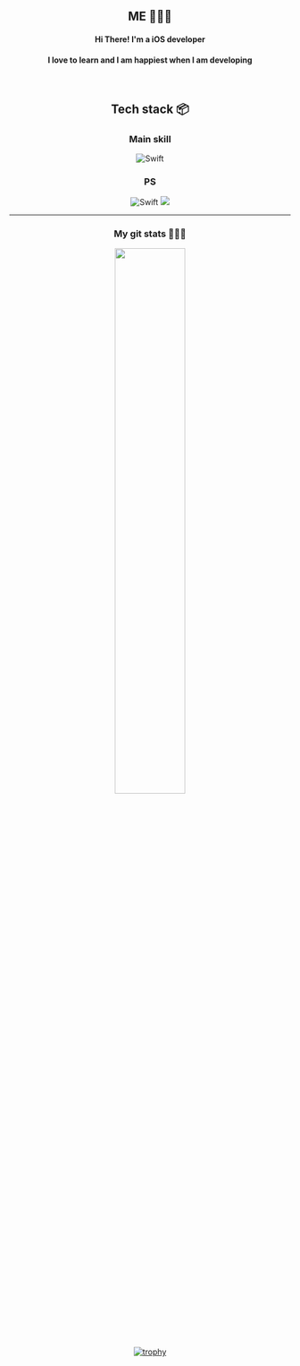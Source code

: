 <div align = "center">

  ## ME 🤷🏻‍♂️ </br>

  #### Hi There! I'm a iOS developer</br>
  #### I love to learn and I am happiest when I am developing

</div>
</br>
<div align = "center">

  ## Tech stack 📦

  ### Main skill
  ![Swift](https://img.shields.io/badge/swift-F54A2A?style=for-the-badge&logo=swift&logoColor=white)

  ### PS
  ![Swift](https://img.shields.io/badge/swift-F54A2A?style=for-the-badge&logo=swift&logoColor=white)
  <img src="https://img.shields.io/badge/python-3776AB?style=for-the-badge&logo=python&logoColor=white">

<div>

***

<div align = "center">

  ### My git stats 👨🏻‍💻
  
  <a href="https://dooboo.io"><img src="https://server.dooboo.io/github-stats-advanced/choo121600?date=01" width="50%" /></a>
  
  [![trophy](https://github-profile-trophy.vercel.app/?username=Jiseok97&theme=flat&column=7)](https://github.com/ryo-ma/github-profile-trophy)


</div>
